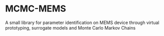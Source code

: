 # MCMC-MEMS
A small library for parameter identification on MEMS device through virtual prototyping, surrogate models and Monte Carlo Markov Chains

